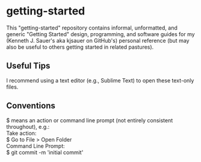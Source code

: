 # getting-started
This "getting-started" repository contains informal, unformatted, and generic "Getting Started" design, programming, and software guides for my (Kenneth J. Sauer's aka kjsauer on GitHub's) personal reference (but may also be useful to others getting started in related pastures).

## Useful Tips
I recommend using a text editor (e.g., Sublime Text) to open these text-only files.

## Conventions
$ means an action or command line prompt (not entirely consistent throughout), e.g.:  
Take action:  
$ Go to File > Open Folder  
Command Line Prompt:  
$ git commit -m 'initial commit'